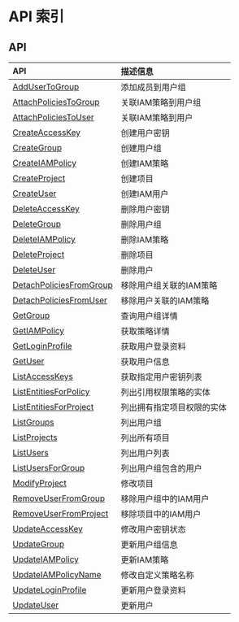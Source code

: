 # API 索引

## API

| API | 描述信息 |
|:---|:---|
|[AddUserToGroup](api/iam-api/add_user_to_group)|添加成员到用户组|
|[AttachPoliciesToGroup](api/iam-api/attach_policies_to_group)|关联IAM策略到用户组|
|[AttachPoliciesToUser](api/iam-api/attach_policies_to_user)|关联IAM策略到用户|
|[CreateAccessKey](api/iam-api/create_access_key)|创建用户密钥|
|[CreateGroup](api/iam-api/create_group)|创建用户组|
|[CreateIAMPolicy](api/iam-api/create_iam_policy)|创建IAM策略|
|[CreateProject](api/iam-api/create_project)|创建项目|
|[CreateUser](api/iam-api/create_user)|创建IAM用户|
|[DeleteAccessKey](api/iam-api/delete_access_key)|删除用户密钥|
|[DeleteGroup](api/iam-api/delete_group)|删除用户组|
|[DeleteIAMPolicy](api/iam-api/delete_iam_policy)|删除IAM策略|
|[DeleteProject](api/iam-api/delete_project)|删除项目|
|[DeleteUser](api/iam-api/delete_user)|删除用户|
|[DetachPoliciesFromGroup](api/iam-api/detach_policies_from_group)|移除用户组关联的IAM策略|
|[DetachPoliciesFromUser](api/iam-api/detach_policies_from_user)|移除用户关联的IAM策略|
|[GetGroup](api/iam-api/get_group)|查询用户组详情|
|[GetIAMPolicy](api/iam-api/get_iam_policy)|获取策略详情|
|[GetLoginProfile](api/iam-api/get_login_profile)|获取用户登录资料|
|[GetUser](api/iam-api/get_user)|获取用户信息|
|[ListAccessKeys](api/iam-api/list_access_keys)|获取指定用户密钥列表|
|[ListEntitiesForPolicy](api/iam-api/list_entities_for_policy)|列出引用权限策略的实体|
|[ListEntitiesForProject](api/iam-api/list_entities_for_project)|列出拥有指定项目权限的实体|
|[ListGroups](api/iam-api/list_groups)|列出用户组|
|[ListProjects](api/iam-api/list_projects)|列出所有项目|
|[ListUsers](api/iam-api/list_users)|列出用户列表|
|[ListUsersForGroup](api/iam-api/list_users_for_group)|列出用户组包含的用户|
|[ModifyProject](api/iam-api/modify_project)|修改项目|
|[RemoveUserFromGroup](api/iam-api/remove_user_from_group)|移除用户组中的IAM用户|
|[RemoveUserFromProject](api/iam-api/remove_user_from_project)|移除项目中的IAM用户|
|[UpdateAccessKey](api/iam-api/update_access_key)|修改用户密钥状态|
|[UpdateGroup](api/iam-api/update_group)|更新用户组信息|
|[UpdateIAMPolicy](api/iam-api/update_iam_policy)|更新IAM策略|
|[UpdateIAMPolicyName](api/iam-api/update_iam_policy_name)|修改自定义策略名称|
|[UpdateLoginProfile](api/iam-api/update_login_profile)|更新用户登录资料|
|[UpdateUser](api/iam-api/update_user)|更新用户|
